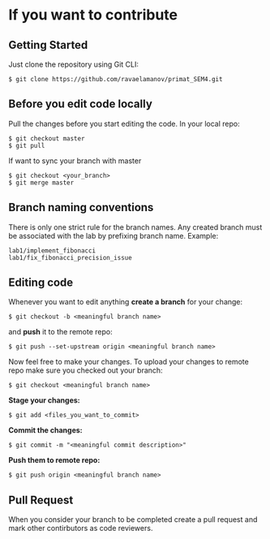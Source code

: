 # If you want to contribute
## Getting Started
Just clone the repository using Git CLI: 
```
$ git clone https://github.com/ravaelamanov/primat_SEM4.git
```
## Before you edit code locally
Pull the changes before you start editing the code. In your local repo:
```
$ git checkout master
$ git pull
```
If want to sync your branch with master
```
$ git checkout <your_branch>
$ git merge master 
```
## Branch naming conventions
There is only one strict rule for the branch names. Any created branch must be associated with the lab by prefixing branch name.
Example:
```
lab1/implement_fibonacci
lab1/fix_fibonacci_precision_issue
```

## Editing code
Whenever you want to edit anything **create a branch** for your change:
```
$ git checkout -b <meaningful branch name>
```
and **push** it to the remote repo:
```
$ git push --set-upstream origin <meaningful branch name>
```
Now feel free to make your changes. To upload your changes to remote repo make sure you checked out your branch:
```
$ git checkout <meaningful branch name>
```
**Stage your changes:**
```
$ git add <files_you_want_to_commit>
```
**Commit the changes:**
```
$ git commit -m "<meaningful commit description>"
```
**Push them to remote repo:**
```
$ git push origin <meaningful branch name>
```
## Pull Request
When you consider your branch to be completed create a pull request and mark other contirbutors as code reviewers.

